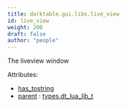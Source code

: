 ```yaml
---
title: darktable.gui.libs.live_view
id: live_view
weight: 200
draft: false
author: "people"
---
```


The liveview window

Attributes:
* [has_tostring](../../../Attributes#has_tostring)
* [parent](../Attributes#parent) : [types.dt_lua_lib_t](../../../types/dt_lua_lib_t)


